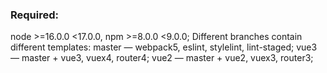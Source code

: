 ### Required:<br>
node >=16.0.0 <17.0.0, 
npm >=8.0.0 <9.0.0; 
Different branches contain different templates: 
master — webpack5, eslint, stylelint, lint-staged; 
vue3 — master + vue3, vuex4, router4; 
vue2 — master + vue2, vuex3, router3; 
